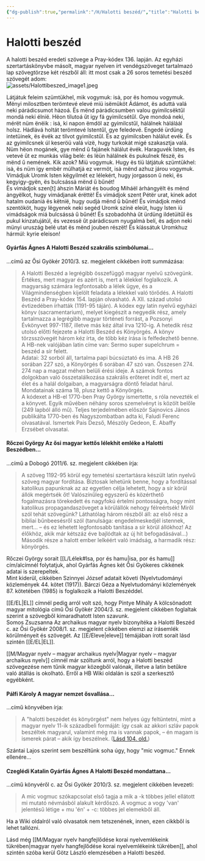 ```yaml
---
{"dg-publish":true,"permalink":"/H/Halotti beszéd/","title":"Halotti beszéd","created":"2024-12-20T06:52","updated":"2024-12-20T06:52"}
---
```



# Halotti beszéd

A halotti beszéd eredeti szövege a Pray-kódex 136. lapján. Az egyházi szertartáskönyvbe másolt, magyar nyelven írt vendégszöveget tartalmazó lap szövegtörzse két részből áll: itt most csak a 26 soros temetési beszéd szövegét adom:  
![assets/Halottibeszed_image1.jpeg](/img/user/H/assets/Halottibeszed_image1.jpeg)  

Látjátuk feleim szümtükhel, mik vogymuk: isȧ, por ës homou vogymuk. Mënyi milosztben terömtevé elevé miü isëmüköt Ádámot, ës aduttȧ valá neki pȧrȧdicsumot hȧzoá. Ës mënd pȧrȧdicsumben valou gyimilcsëktűl mondá neki élnië. Hëon tilutoá űt igy fá gyimilcsétűl. Gye mondoá neki, mérët nüm ënëik : isȧ, ki napon ëmdöl az gyimilcstűl, hȧlálnek hȧláláȧl holsz. Hȧdlȧvá holtát terömtevé Istentűl, gye feledevé. Engedé ürdüng intetüinek, ës ëvék az tilvot gyimilcstűl. Ës az gyimilcsben hȧlálut evék. Ës az gyimilcsnek úl keseröü valá vizë, hugy turkokȧt migé szakasztja valá. Nüm hëon mogánek, gye mënd ű fajánek hȧlálut ëvék. Haraguvék Isten, ës vetevé űt ez munkás világ belé: és lëün hȧlálnek ës pukulnek fëszë, ës mënd ű nemének. Kik azok? Miü vogymuk. Hugy ës tiü látjátuk szümtükhel: isȧ, ës nüm igy embër múlhatjȧ ez vermöt, isȧ mënd azhuz járou vogymuk. Vimádjuk Uromk Isten këgyilmét ez lélekért, hugy jorgasson ű neki, ës kegyigy-gyën, ës bulcsássȧ mënd ű bűnét!  
Ës vimádjok szen\[t\] ȧhszin Máriát és boudog Miháël ȧrhȧngyëlt ës mënd ȧngyëlkot, hugy vimádjanak érëttë! Ës vimádjok szent Pétër urat, kinek adot hatalm oudaniȧ ës këtnië, hugy oudjȧ mënd ű bűnét! Ës vimádjok mënd szentököt, hugy lëgyenek neki segéd Uromk színë eleüt, hugy Isten iü vimádságok miá bulcsássȧ ű bűnét! Ës szobadohhȧ űt ürdüng ildetüitűl ës pukul kínzatujátúl, ës vezessë űt pȧrȧdicsum nyugalmȧ belí, ës adjon neki münyi uruszág belé utat ës mënd jouben részët! Ës kíássátuk Uromkhuz hármúl: kyrie eleison!  

#### Gyárfás Ágnes A Halotti Beszéd szakrális szimbólumai...

...című az Ősi Gyökér 2010/3. sz. megjelent cikkében írott summázása:  
> A Halotti Beszéd a legrégibb összefüggő magyar nyelvű szövegünk. Értékes, mert magyar és azért is, mert a lélekkel foglalkozik. A magyarság számára legfontosabb a lélek ügye, és a Világmindenségben kijelölt feladata a lélekkel való törődés. A Halotti Beszéd a Pray-kódex 154. lapján olvasható. A XII. század utolsó évtizedében írhatták (1191-95 táján). A kódex egy latin nyelvű egyházi könyv (sacramentarium), melyet kiegészít a negyedik rész, amely tartalmazza a legrégibb magyar történeti forrást, a Pozsonyi Évkönyvet 997-1187, illetve más kéz által írva 1210-ig. A hetedik rész utolsó előtti fejezete a Halotti Beszéd és Könyörgés. A könyv törzsszövegét három kéz írta, de több kéz írása is felfedezhető benne. A HB-nek valójában latin címe van: Sermo super supelchrum = beszéd a sír felett.  
> Adatai: 32 sorból áll, tartalma papi búcsúztató és ima. A HB 26 sorában 227 szó, a Könyörgés 6 sorában 47 szó van. Összesen 274. 274 nap a magzat méhen belüli érési ideje. A számok fontos dolgokban való összetalálkozása szakrális erőteret indít el, mert az élet és a halál dolgaiban, a magyarságra döntő feladat hárul. Mondatainak száma 18, plusz kettő a Könyörgés.  
> A kódexet a HB-el 1770-ben Pray György ismertette, s róla nevezték el a könyvet. Egyik művében néhány soros szemelvényt is közölt belőle (249 lapból álló mű). Teljes terjedelmében először Sajnovics János publikálta 1770-ben és Nagyszombatban adta ki, Faludi Ferenc olvasatával. Ismertek Pais Dezső, Mészöly Gedeon, E. Abaffy Erzsébet olvasatai.  

#### Rőczei György Az ősi magyar kettős lélekhit emléke a Halotti Beszédben...

...című a Dobogó 2011/6. sz. megjelent cikkében írja:  
> A szöveg 1192-95 körül egy temetési szertartásra készült latin nyelvű szöveg magyar fordítása. Biztosak lehetünk benne, hogy a fordítással katolikus papunknak az az egyetlen célja lehetett, hogy a sír körül állók megértsék őt! Valószínűleg egyszerű és közérthető fogalmazásra törekedett és nagyfokú értelmi pontosságra, hogy mint katolikus propagandaszöveget a körülállók nehogy félreértsék! Miről szól tehát szövegünk? Láthatólag három részből áll: az első rész a bibliai bűnbeesésről szól (tanulsága: engedelmeskedjél istennek, mert... – és ez lehetett legfontosabb tanítása a sír körül állókhoz! Az élőkhöz, akik már kétszáz éve bajlódtak az új hit befogadásával...) Második része a halott ember lelkéért való imádság, a harmadik rész: könyörgés.  

Rőczei György sorait [[L/Lélek#Isa, por és hamu\|isa, por és hamu]] cím/alcímnél folytatjuk, ahol Gyárfás Ágnes két Ősi Gyökeres cikkének adatai is szerepeltek.  
Mint kiderül, cikkében Szinnyei József adatait követi (Nyelvtudományi közlemények 44. kötet (1917)). Bárczi Géza a Nyelvtudományi közlemények 87. kötetében (1985) is foglalkozik a Halotti Beszéddel.   

[[E/EL\|EL]] címnél pedig arról volt szó, hogy Pintye Mihály A kölcsönadott magyar mitológia című Ősi Gyökér 2004/3. sz. megjelent cikkében foglaltak szerint a szövegből kimaradhatott Isten szavunk.  
Somos Zsuzsanna Az archaikus magyar nyelv bizonyítéka a Halotti Beszéd c. az Ősi Gyökér 2008/1. sz. megjelent cikkében elemzi az írásemlék körülményeit és szövegét. Az [[E/Eleve\|eleve]] témájában írott sorait lásd szintén [[E/EL\|EL]].  

[[M/Magyar nyelv – magyar archaikus nyelv\|Magyar nyelv – magyar archaikus nyelv]] címnél már szóltunk arról, hogy a Halotti beszéd szövegezése nem tűnik magyar közegből valónak, illetve a latin betűkre való átállás is okolható. Erről a HB Wiki oldalán is szól a szerkesztő egyébként.  

#### Pálfi Károly A magyar nemzet ősvallása...

...című könyvében írja:
> A "halotti beszédet és könyörgést" nem helyes úgy feltüntetni, mint a magyar nyelv 11-ik századbeli formáját: így csak az akkori szláv papok beszéltek magyarul, valamint még ma is vannak papok, – én magam is ismerek párat – akik így beszélnek. ([Lásd 104. old.](zotero://open-pdf/library/items/QVETUTRJ?page=104&annotation=S7JQI6KS))  

Szántai Lajos szerint sem beszéltünk soha úgy, hogy "mic vogmuc." Ennek ellenére...  

#### Czeglédi Katalin Gyárfás Ágnes A Halotti Beszéd mondattana...

...című könyvéről c. az Ősi Gyökér 2010/3. sz. megjelent cikkében levezeti:  
> A mic vogmuc szókapcsolat első tagja a mik a -k többes jellel ellátott mi mutató névmásból alakult kérdőszó. A vogmuc a vogy 'van' jelentésű létige + mu 'én' + -c: többes jel elemekből áll.  

Ha a Wiki oldalról való olvasatok nem tetszenének, innen, ezen cikkből is lehet tallózni.  

Lásd még [[M/Magyar nyelv hangfejlődése korai nyelvemlékeink tükrében\|magyar nyelv hangfejlődése korai nyelvemlékeink tükrében]], ahol szintén szóba kerül Götz László elemzésében a Halotti beszéd.  